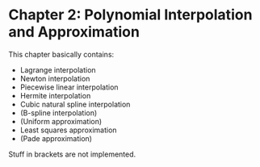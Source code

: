 # Chapter 2: Polynomial Interpolation and Approximation

This chapter basically contains:

- Lagrange interpolation
- Newton interpolation
- Piecewise linear interpolation
- Hermite interpolation
- Cubic natural spline interpolation
- (B-spline interpolation)
- (Uniform approximation)
- Least squares approximation
- (Pade approximation)

Stuff in brackets are not implemented.
